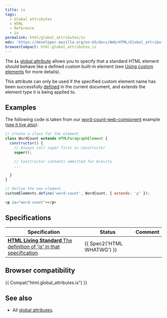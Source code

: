 ```yaml
---
title: is
tags:
  - Global attributes
  - HTML
  - Reference
  - is
permalink: html/global_attributes/is
mdn: 'https://developer.mozilla.org/en-US/docs/Web/HTML/Global_attributes/is'
browserCompact: html.global_attributes.is
---
```

The **`is`** [global attribute](/html/global_attributes) allows you to specify that a standard HTML element should behave like a defined custom built-in element (see [Using custom elements](/web_components/using_custom_elements) for more details).

This attribute can only be used if the specified custom element name has been successfully [defined](/api/customelementregistry/define) in the current document, and extends the element type it is being applied to.

## Examples

The following code is taken from our [word-count-web-component](https://github.com/mdn/web-components-examples/tree/master/word-count-web-component) example ([see it live also](https://mdn.github.io/web-components-examples/word-count-web-component/)).

```js
// Create a class for the element
class WordCount extends HTMLParagraphElement {
  constructor() {
    // Always call super first in constructor
    super();

    // Constructor contents ommitted for brevity
    ...

  }
}

// Define the new element
customElements.define('word-count', WordCount, { extends: 'p' });
```
```html
<p is="word-count"></p>
```

## Specifications

| Specification | Status | Comment |
| --- | --- | --- |
| [**HTML Living Standard** The definition of 'is' in that specification](https://html.spec.whatwg.org/multipage/custom-elements.html#attr-is) | {{ Spec2('HTML WHATWG') }} |   |

## Browser compatibility

{{ Compat("html.global_attributes.is") }}

## See also

-   All [global attributes](/html/global_attributes).